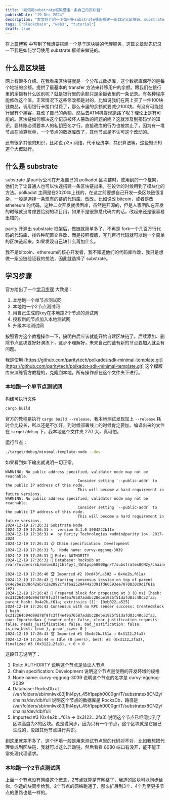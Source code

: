 ```yaml
---
title: "如何用substrate框架搭建一条自己的区块链"
publishDate: "19 Dec 2024"
description: "本文将介绍一下如何用substrate框架搭建一条自定义区块链。substrate是一个很流行的做公链的框架，模块化设计，对新手应该比较友好"
tags: ["blockchain", "web3", "tutorial"]
draft: true
---
```


在[上篇博客](/posts/build-a-proxy-on-blockchain) 中写到了我想要搭建一个基于区块链的代理服务。这篇文章就先记录一下我是如何学习使用 substrate 框架来做链的。

## 什么是区块链

网上有很多介绍。在我看来区块链就是一个分布式数据库，这个数据库保存的是每个地址的余额。提供了最基本的 transfer 方法来转移用户的余额。跟我们在银行里的余额有什么区别呢？就是银行里的余额只是余额表里的一条记录。有各种程序能修改这个值，正常情况下这些修改都是对的，比如说我们在网上买了一件100块钱商品，调用银行卡接口付费了，那么卡里的余额就要减少100块。有没有可能银行里有个黑客，篡改了自己的余额，然后去ATM机提现跑路了呢？理论上是有可能的。区块链如何解决这个记录被坏人篡改的问题的呢？这就涉及到密码学的知识。要转账必须要本人的私钥签名才行。直接改库的行为也被禁止了，因为有一堆节点在验算账单，一个节点的数据库改了，其他节点是不认可这个改动的。

还有很多其他的知识，比如说 p2p 网络，代币经济学，共识算法等，这些知识知道个大概就行。

## 什么是 substrate

substrate 是parity公司在开发自己的 polkadot 区块链时，使用到的一个框架，他们为了让普通人也可以快速搭建一条区块链出来，在设计的时候用到了模块化的方法。polkadot 主网是在2020年上线的，在这之前要想自己开发一条区块链很复杂，一般是选择一条现有的链的代码库，改改。比如说改 bitcoin，或者是改 ethereum 的代码。这种二次开发就很困难，虽然是开源的，但是人家团队在开发的时候就没考虑要给别的项目用，如果不是很熟悉代码库的话，改起来还是很容易出错的。

parity 开源出 substrate 框架后，做链就简单多了，不再是 fork一个几百万行代码的代码库，找各种配置文件改，而是按照模版，写几百行代码就可以跑一个简单的区块链起来。如果发现自己缺什么再加什么。

我不是bitcoin、ethereum的核心开发者，我不知道他们的代码库咋改，我只是想做一条公链验证我的想法，因此就选择了 substrate。

## 学习步骤

官方给出了一个[学习步骤](https://docs.substrate.io/tutorials/build-a-blockchain/) 大致是：

1. 本地跑一个单节点测试网
2. 本地跑一个2节点测试网
3. 用自己生成的key在本地跑2个节点的测试网
4. 授权新的节点加入本地测试网
5. 升级本地测试网

按照官方这个教程操作一下，搞明白后应该就能开始自建区块链了。后续添加、删除节点这块要好好演练下，这步不理解好，未来自己的链有新的节点要加入就会有问题。

我是使用 [https://github.com/paritytech/polkadot-sdk-minimal-template.git](https://github.com/paritytech/polkadot-sdk-minimal-template.git) 这个模版库来演练官方教程的，克隆到本地，所有操作都在这个文件夹下进行。

### 本地跑一个单节点测试网

构建可执行文件

```bash
cargo build
```

官方的教程是执行 `cargo build --release`，我本地测试发现加上 `--release` 耗时会比较长，所以还是不加好，到时候部署线上的时候肯定要加。编译出来的文件在 `target/debug` 下，我本地这个文件夹 27G 大，真可怕。


运行节点：

```bash
./target/debug/minimal-template-node --dev
```

如果看到如下输出就说明一切正常。

```
WARNING: No public address specified, validator node may not be reachable.
                                Consider setting `--public-addr` to the public IP address of this node.
                                This will become a hard requirement in future versions.
WARNING: No public address specified, validator node may not be reachable.
                                Consider setting `--public-addr` to the public IP address of this node.
                                This will become a hard requirement in future versions.
2024-12-19 17:26:31 Substrate Node    
2024-12-19 17:26:31 ✌️  version 0.1.0-3004222b11e    
2024-12-19 17:26:31 ❤️  by Parity Technologies <admin@parity.io>, 2017-2024    
2024-12-19 17:26:31 📋 Chain specification: Development    
2024-12-19 17:26:31 🏷  Node name: curvy-eggnog-3039    
2024-12-19 17:26:31 👤 Role: AUTHORITY    
2024-12-19 17:26:31 💾 Database: RocksDb at /var/folders/sb/mnlwx83j1hl4pyt_45h1psph0000gn/T/substratex8CN2y/chains/dev/db/full    

2024-12-19 17:26:40 🏆 Imported #2 (0xd43f…a502 → 0x4e2b…f61a)    
2024-12-19 17:26:43 🙌 Starting consensus session on top of parent 0x4e2be1b30c42ab7c2a2092cfaf6a2529444a3391fd66593ee7070830c9d1f61a (#2)    
2024-12-19 17:26:43 🎁 Prepared block for proposing at 3 (8 ms) [hash: 0x312264b04d99d78f9fc3ff4e49a76587addbc28ebe1925f51dafd03c40c52fa3; parent_hash: 0x4e2b…f61a; extrinsics (1): [0xb022…a525]    
2024-12-19 17:26:43 Consensus with no RPC sender success: CreatedBlock { hash: 0x312264b04d99d78f9fc3ff4e49a76587addbc28ebe1925f51dafd03c40c52fa3, aux: ImportedAux { header_only: false, clear_justification_requests: false, needs_justification: false, bad_justification: false, is_new_best: true }, proof_size: 0 }    
2024-12-19 17:26:43 🏆 Imported #3 (0x4e2b…f61a → 0x3122…2fa3)    
2024-12-19 17:26:44 💤 Idle (0 peers), best: #3 (0x3122…2fa3), finalized #3 (0x3122…2fa3), ⬇ 0 ⬆ 0   
```

这段日志说明了：

1. Role: AUTHORITY 说明这个节点是验证人节点
2. Chain specification: Development 说明这个节点是使用的开发环墫的规格
3. Node name: curvy-eggnog-3039 说明这个节点的名字是 curvy-eggnog-3039
4. Database: RocksDb at /var/folders/sb/mnlwx83j1hl4pyt_45h1psph0000gn/T/substratex8CN2y/chains/dev/db/full 说明这个节点的数据库是 RocksDb，路径是 /var/folders/sb/mnlwx83j1hl4pyt_45h1psph0000gn/T/substratex8CN2y/chains/dev/db/full
5. Imported #3 (0x4e2b…f61a → 0x3122…2fa3) 说明这个节点已经同步到了区块高度为3的区块。说是说同步，因为只有一个节点，这个区块就是它自己生成的，没跟其他节点进行共识。

到这里就差不多了，这个环境一般是用来测试节点里的代码对不对，比如我想把代理集成到区块链，我就可以这么启动链，然后看看 8080 端口有没开，能不能正常处理代理请求。

### 本地跑一个2节点测试网

上面一个节点没有网络这个概念，2节点就算是有网络了，我造的区块可以同步给你，你造的块同步给我，2个节点的网络跑通了，那么扩展到3个、4个乃至更多节点的思路也是一样的。



